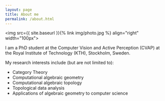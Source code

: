 ```yaml
---
layout: page
title: About me
permalink: /about.html
---
```


<img src={{ site.baseurl }}{% link img/photo.jpg %} align="right" width="100px">

I am a PhD student at the Computer Vision and Active Perception (CVAP) at the Royal Institute of Technology (KTH), Stockholm, Sweden.

My research interests include (but are not limited to):

- Category Theory
- Computational algebraic geometry
- Computational algebraic topology
- Topological data analysis
- Applications of algebraic geometry to computer science
